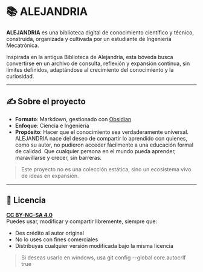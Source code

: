 # 📚 ALEJANDRIA

**ALEJANDRIA** es una biblioteca digital de conocimiento científico y técnico, construida, organizada y cultivada por un estudiante de Ingeniería Mecatrónica.

Inspirada en la antigua Biblioteca de Alejandría, esta bóveda busca convertirse en un archivo de consulta, reflexión y expansión continua, sin límites definidos, adaptándose al crecimiento del conocimiento y la curiosidad.

---

## ✍️ Sobre el proyecto

- **Formato**: Markdown, gestionado con [Obsidian](https://obsidian.md)
- **Enfoque**: Ciencia e Ingeniería
- **Propósito**: Hacer que el conocimiento sea verdaderamente universal. ALEJANDRIA nace del deseo de compartir lo aprendido con quienes, como su autor, no pudieron acceder fácilmente a una educación formal de calidad. Que cualquier persona en el mundo pueda aprender, maravillarse y crecer, sin barreras.

> Este proyecto no es una colección estática, sino un ecosistema vivo de ideas en expansión.

---

## 📄 Licencia

**[CC BY-NC-SA 4.0](https://creativecommons.org/licenses/by-nc-sa/4.0/)**  
Puedes usar, modificar y compartir libremente, siempre que:

- Des crédito al autor original  
- No lo uses con fines comerciales  
- Distribuyas cualquier versión modificada bajo la misma licencia

> Si deseas usarlo en windows, usa git config --global core.autocrlf true